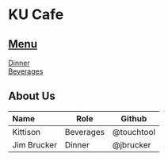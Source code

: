 # KU Cafe

## [Menu](Menu.md)
  
[Dinner](Menu.md#dinner)    
[Beverages](Menu.md#beverages)  

## About Us


| Name      | Role      | Github          |
|:----------|-----------|-----------------|
| Kittison | Beverages | @touchtool       |
| Jim Brucker |  Dinner | @jbrucker       |

